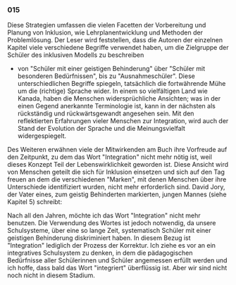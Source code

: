 ### 015 ###

Diese Strategien umfassen die vielen Facetten der Vorbereitung
und Planung von Inklusion, wie Lehrplanentwicklung und Methoden
der Problemlösung. Der Leser wird feststellen, dass die Autoren 
der einzelnen Kapitel viele verschiedene Begriffe verwendet haben,
um die Zielgruppe der Schüler des inklusiven Modells zu beschreiben
- von "Schüler mit einer geistigen Behinderung" über "Schüler mit
besonderen Bedürfnissen", bis zu "Ausnahmeschüler".
Diese unterschiedlichen Begriffe spiegeln, tatsächlich die fortwährende
Mühe um die (richtige) Sprache wider. In einem so vielfältigen Land
wie Kanada, haben die Menschen widersprüchliche Ansichten;
was in der einen Gegend anerkannte Terminologie ist, kann in der
nächsten als rückständig und rückwärtsgewandt angesehen sein.
Mit den reflektierten Erfahrungen vieler Menschen zur Integration,
wird auch der Stand der Evolution der Sprache und die Meinungsvielfalt
widergespiegelt.

Des Weiteren erwähnen viele der Mitwirkenden am Buch ihre Vorfreude
auf den Zeitpunkt, zu dem das Wort "Integration" nicht mehr nötig ist,
weil dieses Konzept Teil der Lebenswirklichkeit geworden ist.
Diese Ansicht wird von Menschen geteilt die sich für Inklusion
einsetzen und sich auf den Tag freuen an dem die verschiedenen "Marken", 
mit denen Menschen über ihre Unterschiede identifiziert wurden, nicht
mehr erforderlich sind. David Jory, der Vater eines, zum geistig
Behinderten markierten, jungen Mannes (siehe Kapitel 5) schreibt:

Nach all den Jahren, möchte ich das Wort "Integration" nicht mehr benutzen.
Die Verwendung des Wortes ist jedoch notwendig, da unsere Schulsysteme,
über eine so lange Zeit, systematisch Schüler mit einer geistigen
Behinderung diskriminiert haben. In diesem Bezug ist "Integration"
lediglich der Prozess der Korrektur. Ich ziehe es vor an ein integratives
Schulsystem zu denken, in dem die pädagogischen Bedürfnisse aller
Schülerinnen und Schüler angemessen erfüllt werden und ich hoffe, dass
bald das Wort "integriert" überflüssig ist. Aber wir sind nicht noch nicht
in diesem Stadium.
